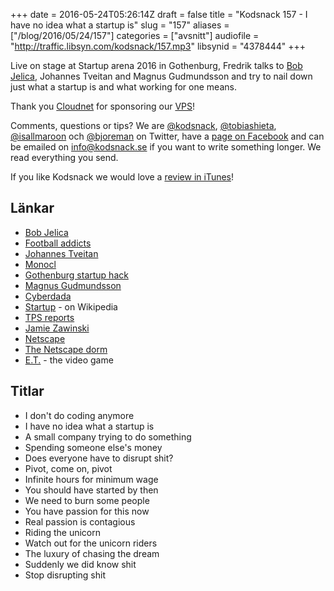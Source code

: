 +++
date = 2016-05-24T05:26:14Z
draft = false
title = "Kodsnack 157 - I have no idea what a startup is"
slug = "157"
aliases = ["/blog/2016/05/24/157"]
categories = ["avsnitt"]
audiofile = "http://traffic.libsyn.com/kodsnack/157.mp3"
libsynid = "4378444"
+++

Live on stage at Startup arena 2016 in Gothenburg, Fredrik talks to [Bob Jelica](https://twitter.com/b0bben), Johannes Tveitan and Magnus Gudmundsson and try to nail down just what a startup is and what working for one means.

Thank you [Cloudnet](http://www.cloudnet.se) for sponsoring our [VPS](http://en.wikipedia.org/wiki/Virtual_private_server)!

Comments, questions or tips? We are [@kodsnack](https://www.twitter.com/kodsnack), [@tobiashieta](https://www.twitter.com/tobiashieta), [@isallmaroon](https://www.twitter.com/isallmaroon) och [@bjoreman](https://www.twitter.com/bjoreman) on Twitter, have a [page on Facebook](https://www.facebook.com/kodsnack) and can be emailed on [info@kodsnack.se](mailto:info@kodsnack.se) if you want to write something longer. We read everything you send.

If you like Kodsnack we would love a [review in iTunes](http://itunes.apple.com/se/podcast/kodsnack/id561631498?l=en)!

## Länkar ##
* [Bob Jelica](https://twitter.com/b0bben)
* [Football addicts](http://www.footballaddicts.com/)
* [Johannes Tveitan](https://twitter.com/tveitan)
* [Monocl](http://monocl.com/)
* [Gothenburg startup hack](http://www.gbgstartuphack.com/)
* [Magnus Gudmundsson](https://www.linkedin.com/in/magnus-gudmundsson-42346327)
* [Cyberdada](http://www.cyberdada.com/)
* [Startup](https://en.wikipedia.org/wiki/Startup_company) - on Wikipedia
* [TPS reports](https://www.youtube.com/watch?v=Fy3rjQGc6lA)
* [Jamie Zawinski](https://en.wikipedia.org/wiki/Jamie_Zawinski)
* [Netscape](https://en.wikipedia.org/wiki/Netscape)
* [The Netscape dorm](https://www.jwz.org/gruntle/nscpdorm.html)
* [E.T.](https://en.wikipedia.org/wiki/E.T._the_Extra-Terrestrial_%28video_game%29) - the video game

## Titlar ##
* I don't do coding anymore
* I have no idea what a startup is
* A small company trying to do something
* Spending someone else's money
* Does everyone have to disrupt shit?
* Pivot, come on, pivot
* Infinite hours for minimum wage
* You should have started by then
* We need to burn some people
* You have passion for this now
* Real passion is contagious
* Riding the unicorn
* Watch out for the unicorn riders
* The luxury of chasing the dream
* Suddenly we did know shit
* Stop disrupting shit